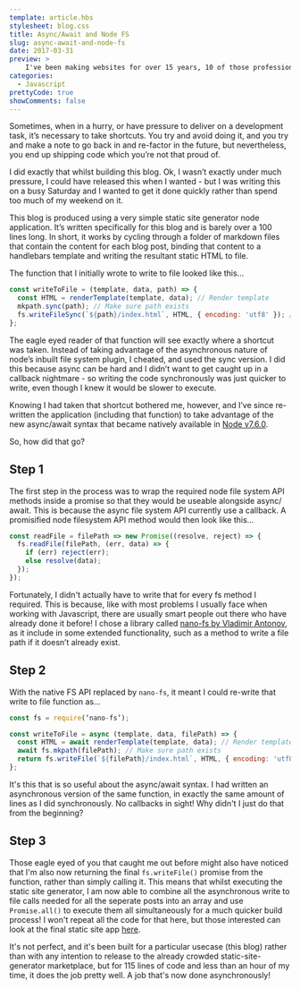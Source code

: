 ```yaml
---
template: article.hbs
stylesheet: blog.css
title: Async/Await and Node FS
slug: async-await-and-node-fs
date: 2017-03-31
preview: > 
    I've been making websites for over 15 years, 10 of those professionally. In that time I've often thought about starting a blog about my experiences as a developer, but never really got around to it before. Finally, I thought I'd give it a go!
categories: 
  - Javascript
prettyCode: true
showComments: false
---
```


Sometimes, when in a hurry, or have pressure to deliver on a development task, it’s necessary to take shortcuts. You try and avoid doing it, and you try and make a note to go back in and re-factor in the future, but nevertheless, you end up shipping code which you’re not that proud of.

I did exactly that whilst building this blog. Ok, I wasn’t exactly under much pressure, I could have released this when I wanted - but I was writing this on a busy Saturday and I wanted to get it done quickly rather than spend too much of my weekend on it.

This blog is produced using a very simple static site generator node application. It’s written specifically for this blog and is barely over a 100 lines long. In short, it works by cycling through a folder of markdown files that contain the content for each blog post, binding that content to a handlebars template and writing the resultant static HTML to file.

The function that I initially wrote to write to file looked like this…

```javascript
const writeToFile = (template, data, path) => {
  const HTML = renderTemplate(template, data); // Render template
  mkpath.sync(path); // Make sure path exists
  fs.writeFileSync(`${path}/index.html`, HTML, { encoding: 'utf8' }); // Write to file
};
```
The eagle eyed reader of that function will see exactly where a shortcut was taken. Instead of taking advantage of the asynchronous nature of node’s inbuilt file system plugin, I cheated, and used the sync version. I did this because async can be hard and I didn’t want to get caught up in a callback nightmare - so writing the code synchronously was just quicker to write, even though I knew it would be slower to execute.

Knowing I had taken that shortcut bothered me, however, and I’ve since re-written the application (including that function) to take advantage of the new async/await syntax that became natively available in [Node v7.6.0](https://nodejs.org/en/blog/release/v7.6.0/).

So, how did that go?

## Step 1
The first step in the process was to wrap the required node file system API methods inside a promise so that they would be useable alongside async/ await. This is because the async file system API currently use a callback. A promisified node filesystem API method would then look like this...

```javascript
const readFile = filePath => new Promise((resolve, reject) => {
  fs.readFile(filePath, (err, data) => {
    if (err) reject(err);
    else resolve(data);
  });
});
```
Fortunately, I didn't actually have to write that for every fs method I required. This is because, like with most problems I usually face when working with Javascript, there are usually smart people out there who have already done it before! I chose a library called [nano-fs by Vladimir Antonov](https://github.com/Holixus/nano-fs), as it include in some extended functionality, such as a method to write a file path if it doesn’t already exist.

## Step 2
With the native FS API replaced by `nano-fs`, it meant I could re-write that write to file function as...

```javascript
const fs = require(‘nano-fs’);

const writeToFile = async (template, data, filePath) => {
  const HTML = await renderTemplate(template, data); // Render template
  await fs.mkpath(filePath); // Make sure path exists
  return fs.writeFile(`${filePath}/index.html`, HTML, { encoding: 'utf8' }); // Write to file
};
```
It's this that is so useful about the async/await syntax. I had written an asynchronous version of the same function, in exactly the same amount of lines as I did synchronously. No callbacks in sight! Why didn't I just do that from the beginning?

## Step 3
Those eagle eyed of you that caught me out before might also have noticed that I'm also now returning the final `fs.writeFile()` promise from the function, rather than simply calling it. This means that whilst executing the static site generator, I am now able to combine all the asynchronous write to file calls needed for all the seperate posts into an array and use `Promise.all()` to execute them all simultaneously for a much quicker build process! I won't repeat all the code for that here, but those interested can look at the final static site app [here](https://github.com/robertbg/robertbg.github.io/blob/master/compile.js).

It's not perfect, and it's been built for a particular usecase (this blog) rather than with any intention to release to the already crowded static-site-generator marketplace, but for 115 lines of code and less than an hour of my time, it does the job pretty well. A job that's now done asynchronously!
